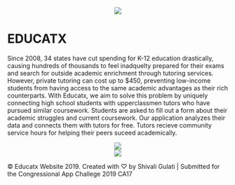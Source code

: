 <center><img src = "https://cdn.glitch.com/4d634373-ba9a-4650-ab52-95880333cafc%2Fthumbnail.PNG?v=1572739808489"></center>

<h1>
  EDUCATX
</h1>

<p>Since 2008, 34 states have cut spending for K-12 education
                drastically, causing hundreds of thousands to feel inadquelty
                prepared for their exams and search for outside academic
                enrichment through tutoring services. However, private tutoring
                can cost up to $450, preventing low-income students from having
                access to the same academic advantages as their rich
                counterparts. With Educatx, we aim to solve this problem by
                uniquely connecting high school students with upperclassmen
                tutors who have pursued similar coursework. Students are asked
                to fill out a form about their academic struggles and current
                coursework. Our application analyzes their data and connects
                them with tutors for free. Tutors recieve community service
                hours for helping their peers suceed academically.
  <p>

<center><img src = "https://cdn.glitch.com/4d634373-ba9a-4650-ab52-95880333cafc%2Fgithub2.PNG?v=1572740030001"></center>
<center><img src = "https://cdn.glitch.com/4d634373-ba9a-4650-ab52-95880333cafc%2Fgithub3.PNG?v=1572740107629"></center>

<p>© Educatx Website 2019. Created with ♡ by Shivali Gulati | Submitted for the Congressional App Challege 2019 CA17</p>

